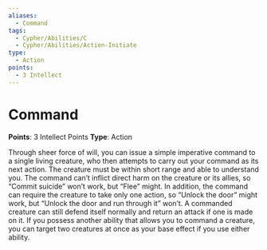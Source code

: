 ```yaml
---
aliases:
  - Command
tags:
  - Cypher/Abilities/C
  - Cypher/Abilities/Action-Initiate
type:
  - Action
points:
  - 3 Intellect
---
```


# Command

**Points**: 3 Intellect Points
**Type**: Action

Through sheer force of will, you can issue a simple imperative command to a single living creature, who then attempts to carry out your command as its next action. The creature must be within short range and able to understand you. The command can’t inflict direct harm on the creature or its allies, so “Commit suicide” won’t work, but “Flee” might. In addition, the command can require the creature to take only one action, so “Unlock the door” might work, but “Unlock the door and run through it” won’t. A commanded creature can still defend itself normally and return an attack if one is made on it. If you possess another ability that allows you to command a creature, you can target two creatures at once as your base effect if you use either ability.
